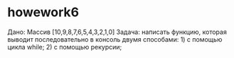 # howework6
Дано: Массив [10,9,8,7,6,5,4,3,2,1,0] Задача: написать функцию, которая выводит последовательно в консоль двумя способами: 1) с помощью цикла while; 2) с помощью рекурсии;
